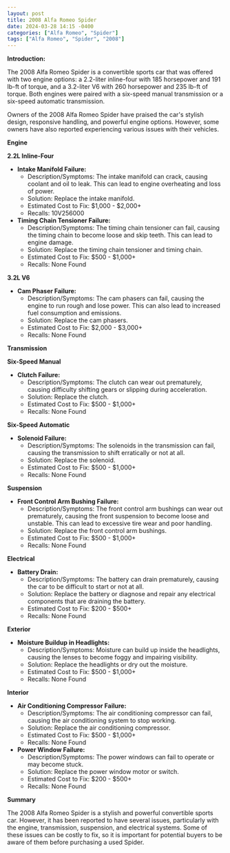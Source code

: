 ```yaml
---
layout: post
title: 2008 Alfa Romeo Spider
date: 2024-03-28 14:15 -0400
categories: ["Alfa Romeo", "Spider"]
tags: ["Alfa Romeo", "Spider", "2008"]
---
```

**Introduction:**

The 2008 Alfa Romeo Spider is a convertible sports car that was offered with two engine options: a 2.2-liter inline-four with 185 horsepower and 191 lb-ft of torque, and a 3.2-liter V6 with 260 horsepower and 235 lb-ft of torque. Both engines were paired with a six-speed manual transmission or a six-speed automatic transmission.

Owners of the 2008 Alfa Romeo Spider have praised the car's stylish design, responsive handling, and powerful engine options. However, some owners have also reported experiencing various issues with their vehicles.

**Engine**

**2.2L Inline-Four**

* **Intake Manifold Failure:**
  - Description/Symptoms: The intake manifold can crack, causing coolant and oil to leak. This can lead to engine overheating and loss of power.
  - Solution: Replace the intake manifold.
  - Estimated Cost to Fix: $1,000 - $2,000+
  - Recalls: 10V256000
* **Timing Chain Tensioner Failure:**
  - Description/Symptoms: The timing chain tensioner can fail, causing the timing chain to become loose and skip teeth. This can lead to engine damage.
  - Solution: Replace the timing chain tensioner and timing chain.
  - Estimated Cost to Fix: $500 - $1,000+
  - Recalls: None Found

**3.2L V6**

* **Cam Phaser Failure:**
  - Description/Symptoms: The cam phasers can fail, causing the engine to run rough and lose power. This can also lead to increased fuel consumption and emissions.
  - Solution: Replace the cam phasers.
  - Estimated Cost to Fix: $2,000 - $3,000+
  - Recalls: None Found

**Transmission**

**Six-Speed Manual**

* **Clutch Failure:**
  - Description/Symptoms: The clutch can wear out prematurely, causing difficulty shifting gears or slipping during acceleration.
  - Solution: Replace the clutch.
  - Estimated Cost to Fix: $500 - $1,000+
  - Recalls: None Found

**Six-Speed Automatic**

* **Solenoid Failure:**
  - Description/Symptoms: The solenoids in the transmission can fail, causing the transmission to shift erratically or not at all.
  - Solution: Replace the solenoid.
  - Estimated Cost to Fix: $500 - $1,000+
  - Recalls: None Found

**Suspension**

* **Front Control Arm Bushing Failure:**
  - Description/Symptoms: The front control arm bushings can wear out prematurely, causing the front suspension to become loose and unstable. This can lead to excessive tire wear and poor handling.
  - Solution: Replace the front control arm bushings.
  - Estimated Cost to Fix: $500 - $1,000+
  - Recalls: None Found

**Electrical**

* **Battery Drain:**
  - Description/Symptoms: The battery can drain prematurely, causing the car to be difficult to start or not at all.
  - Solution: Replace the battery or diagnose and repair any electrical components that are draining the battery.
  - Estimated Cost to Fix: $200 - $500+
  - Recalls: None Found

**Exterior**

* **Moisture Buildup in Headlights:**
  - Description/Symptoms: Moisture can build up inside the headlights, causing the lenses to become foggy and impairing visibility.
  - Solution: Replace the headlights or dry out the moisture.
  - Estimated Cost to Fix: $500 - $1,000+
  - Recalls: None Found

**Interior**

* **Air Conditioning Compressor Failure:**
  - Description/Symptoms: The air conditioning compressor can fail, causing the air conditioning system to stop working.
  - Solution: Replace the air conditioning compressor.
  - Estimated Cost to Fix: $500 - $1,000+
  - Recalls: None Found
* **Power Window Failure:**
  - Description/Symptoms: The power windows can fail to operate or may become stuck.
  - Solution: Replace the power window motor or switch.
  - Estimated Cost to Fix: $200 - $500+
  - Recalls: None Found

**Summary**

The 2008 Alfa Romeo Spider is a stylish and powerful convertible sports car. However, it has been reported to have several issues, particularly with the engine, transmission, suspension, and electrical systems. Some of these issues can be costly to fix, so it is important for potential buyers to be aware of them before purchasing a used Spider.
